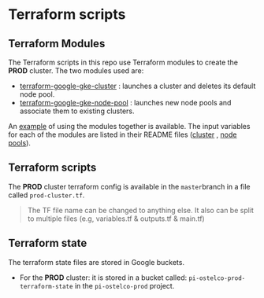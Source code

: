 # Terraform scripts

## Terraform Modules

The Terraform scripts in this repo use Terraform modules to create the **PROD** cluster. The two modules used are:

- [terraform-google-gke-cluster](https://github.com/ostelco/ostelco-terraform-modules/tree/master/terraform-google-gke-cluster) : launches a cluster and deletes its default node pool.
- [terraform-google-gke-node-pool](https://github.com/ostelco/ostelco-terraform-modules/tree/master/terraform-google-gke-node-pool) :  launches new node pools and associate them to existing clusters.

An [example](https://github.com/ostelco/ostelco-terraform-modules/blob/master/example/main.tf) of using the modules together is available. The input variables for each of the modules are listed in their README files ([cluster](https://github.com/ostelco/ostelco-terraform-modules/tree/master/terraform-google-gke-cluster) , [node pools](https://github.com/ostelco/ostelco-terraform-modules/tree/master/terraform-google-gke-node-pool)). 

## Terraform scripts

The **PROD** cluster terraform config is available in the `master`branch in a file called `prod-cluster.tf`. 

> The TF file name can be changed to anything else. It also can be split to multiple files (e.g, variables.tf & outputs.tf & main.tf)

## Terraform state

The terraform state files are stored in Google buckets. 

- For the **PROD** cluster: it is stored in a bucket called: `pi-ostelco-prod-terraform-state` in the `pi-ostelco-prod` project.

